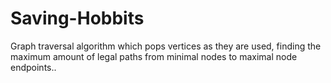 # Saving-Hobbits
 Graph traversal algorithm which pops vertices as they are used, finding the maximum amount of legal paths from minimal nodes to maximal node endpoints..
